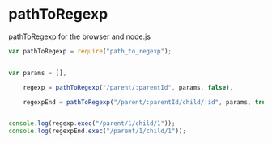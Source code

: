 pathToRegexp
=======

pathToRegexp for the browser and node.js


```javascript
var pathToRegexp = require("path_to_regexp");


var params = [],

    regexp = pathToRegexp("/parent/:parentId", params, false),

    regexpEnd = pathToRegexp("/parent/:parentId/child/:id", params, true);


console.log(regexp.exec("/parent/1/child/1"));
console.log(regexpEnd.exec("/parent/1/child/1"));

```
